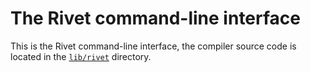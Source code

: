 # The Rivet command-line interface

This is the Rivet command-line interface, the compiler source code is
located in the [`lib/rivet`](../lib/rivet) directory.
